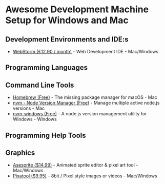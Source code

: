 # Awesome Development Machine Setup for Windows and Mac

## Development Environments and IDE:s
* [WebStorm (€12.90 / month)](https://www.jetbrains.com/webstorm/) - Web Development IDE - Mac/Windows

## Programming Languages

## Command Line Tools
* [Homebrew (Free)](https://brew.sh/) - The missing package manager for macOS - Mac
* [nvm - Node Version Manager (Free)](https://github.com/creationix/nvm) - Manage multiple active node.js versions - Mac
* [nvm-windows (Free)](https://github.com/coreybutler/nvm-windows) - A node.js version management utility for Windows - Windows

## Programming Help Tools

## Graphics
* [Asesprite ($14.99)](https://www.aseprite.org/) - Animated sprite editor & pixel art tool - Mac/Windows
* [Pixatool ($9.95)](https://kronbits.itch.io/pixatool) -  8bit / Pixel style images or videos - Mac/Windows
